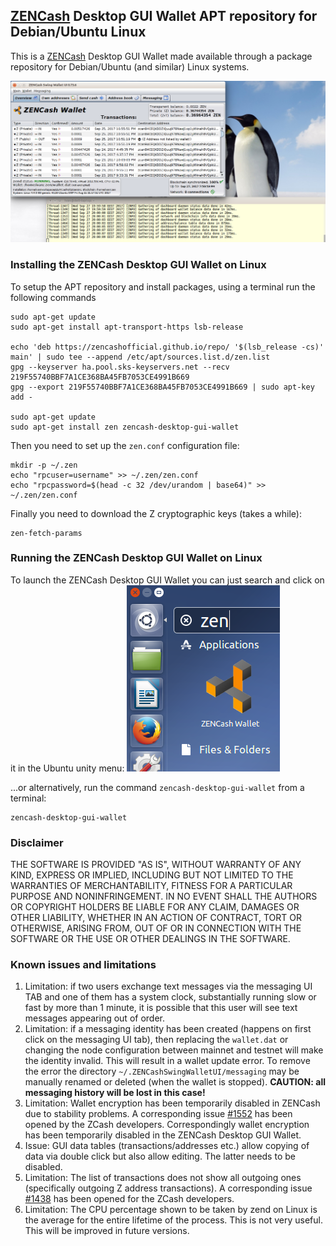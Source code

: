 ## [ZENCash](https://zensystem.io/) Desktop GUI Wallet APT repository for Debian/Ubuntu Linux

This is a [ZENCash](https://zensystem.io/) Desktop GUI Wallet made available through a package repository
for Debian/Ubuntu (and similar) Linux systems.

![Screenshot](ZENCashWalletUbuntu.png "Main Window")

### Installing the ZENCash Desktop GUI Wallet on Linux

To setup the APT repository and install packages, using a terminal run the following commands 
```
sudo apt-get update
sudo apt-get install apt-transport-https lsb-release

echo 'deb https://zencashofficial.github.io/repo/ '$(lsb_release -cs)' main' | sudo tee --append /etc/apt/sources.list.d/zen.list
gpg --keyserver ha.pool.sks-keyservers.net --recv 219F55740BBF7A1CE368BA45FB7053CE4991B669
gpg --export 219F55740BBF7A1CE368BA45FB7053CE4991B669 | sudo apt-key add -

sudo apt-get update
sudo apt-get install zen zencash-desktop-gui-wallet
```
Then you need to set up the `zen.conf` configuration file:
```
mkdir -p ~/.zen
echo "rpcuser=username" >> ~/.zen/zen.conf
echo "rpcpassword=$(head -c 32 /dev/urandom | base64)" >> ~/.zen/zen.conf
```

Finally you need to download the Z cryptographic keys (takes a while):
```
zen-fetch-params
```
   
### Running the ZENCash Desktop GUI Wallet on Linux

To launch the ZENCash Desktop GUI Wallet you can just search and click on it in the Ubuntu unity menu:
![UnityLauncher](ZENUnityLauncher.png "ZENCash Wallet launcher")

...or alternatively, run the command `zencash-desktop-gui-wallet` from a terminal:
```
zencash-desktop-gui-wallet
```

### Disclaimer

THE SOFTWARE IS PROVIDED "AS IS", WITHOUT WARRANTY OF ANY KIND, EXPRESS OR
IMPLIED, INCLUDING BUT NOT LIMITED TO THE WARRANTIES OF MERCHANTABILITY,
FITNESS FOR A PARTICULAR PURPOSE AND NONINFRINGEMENT. IN NO EVENT SHALL THE
AUTHORS OR COPYRIGHT HOLDERS BE LIABLE FOR ANY CLAIM, DAMAGES OR OTHER
LIABILITY, WHETHER IN AN ACTION OF CONTRACT, TORT OR OTHERWISE, ARISING FROM,
OUT OF OR IN CONNECTION WITH THE SOFTWARE OR THE USE OR OTHER DEALINGS IN THE
SOFTWARE.

### Known issues and limitations
1. Limitation: if two users exchange text messages via the messaging UI TAB and one of them has a system clock, substantially running slow or fast by more than 1 minute, it is possible that this user will see text messages appearing out of order. 
1. Limitation: if a messaging identity has been created (happens on first click on the messaging UI tab), then replacing the `wallet.dat` or changing the node configuration between mainnet and testnet will make the identity invalid. This will result in a wallet update error. To remove the error the directory `~/.ZENCashSwingWalletUI/messaging` may be manually renamed or deleted (when the wallet is stopped). **CAUTION: all messaging history will be lost in this case!**
1. Limitation: Wallet encryption has been temporarily disabled in ZENCash due to stability problems. A corresponding issue 
[#1552](https://github.com/zcash/zcash/issues/1552) has been opened by the ZCash developers. Correspondingly
wallet encryption has been temporarily disabled in the ZENCash Desktop GUI Wallet.
1. Issue: GUI data tables (transactions/addresses etc.) allow copying of data via double click but also allow editing. 
The latter needs to be disabled. 
1. Limitation: The list of transactions does not show all outgoing ones (specifically outgoing Z address 
transactions). A corresponding issue [#1438](https://github.com/zcash/zcash/issues/1438) has been opened 
for the ZCash developers. 
1. Limitation: The CPU percentage shown to be taken by zend on Linux is the average for the entire lifetime 
of the process. This is not very useful. This will be improved in future versions.
